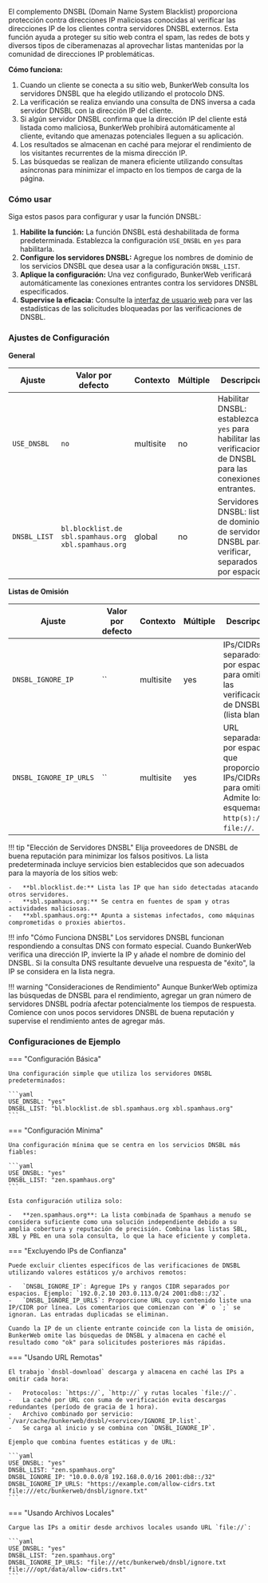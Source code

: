 El complemento DNSBL (Domain Name System Blacklist) proporciona protección contra direcciones IP maliciosas conocidas al verificar las direcciones IP de los clientes contra servidores DNSBL externos. Esta función ayuda a proteger su sitio web contra el spam, las redes de bots y diversos tipos de ciberamenazas al aprovechar listas mantenidas por la comunidad de direcciones IP problemáticas.

**Cómo funciona:**

1.  Cuando un cliente se conecta a su sitio web, BunkerWeb consulta los servidores DNSBL que ha elegido utilizando el protocolo DNS.
2.  La verificación se realiza enviando una consulta de DNS inversa a cada servidor DNSBL con la dirección IP del cliente.
3.  Si algún servidor DNSBL confirma que la dirección IP del cliente está listada como maliciosa, BunkerWeb prohibirá automáticamente al cliente, evitando que amenazas potenciales lleguen a su aplicación.
4.  Los resultados se almacenan en caché para mejorar el rendimiento de los visitantes recurrentes de la misma dirección IP.
5.  Las búsquedas se realizan de manera eficiente utilizando consultas asíncronas para minimizar el impacto en los tiempos de carga de la página.

### Cómo usar

Siga estos pasos para configurar y usar la función DNSBL:

1.  **Habilite la función:** La función DNSBL está deshabilitada de forma predeterminada. Establezca la configuración `USE_DNSBL` en `yes` para habilitarla.
2.  **Configure los servidores DNSBL:** Agregue los nombres de dominio de los servicios DNSBL que desea usar a la configuración `DNSBL_LIST`.
3.  **Aplique la configuración:** Una vez configurado, BunkerWeb verificará automáticamente las conexiones entrantes contra los servidores DNSBL especificados.
4.  **Supervise la eficacia:** Consulte la [interfaz de usuario web](web-ui.md) para ver las estadísticas de las solicitudes bloqueadas por las verificaciones de DNSBL.

### Ajustes de Configuración

**General**

| Ajuste       | Valor por defecto                                   | Contexto  | Múltiple | Descripción                                                                                                    |
| ------------ | --------------------------------------------------- | --------- | -------- | -------------------------------------------------------------------------------------------------------------- |
| `USE_DNSBL`  | `no`                                                | multisite | no       | Habilitar DNSBL: establezca en `yes` para habilitar las verificaciones de DNSBL para las conexiones entrantes. |
| `DNSBL_LIST` | `bl.blocklist.de sbl.spamhaus.org xbl.spamhaus.org` | global    | no       | Servidores DNSBL: lista de dominios de servidores DNSBL para verificar, separados por espacios.                |

**Listas de Omisión**

| Ajuste                 | Valor por defecto | Contexto  | Múltiple | Descripción                                                                                                      |
| ---------------------- | ----------------- | --------- | -------- | ---------------------------------------------------------------------------------------------------------------- |
| `DNSBL_IGNORE_IP`      | ``                | multisite | yes      | IPs/CIDRs separados por espacios para omitir las verificaciones de DNSBL (lista blanca).                         |
| `DNSBL_IGNORE_IP_URLS` | ``                | multisite | yes      | URL separadas por espacios que proporcionan IPs/CIDRs para omitir. Admite los esquemas `http(s)://` y `file://`. |

!!! tip "Elección de Servidores DNSBL"
    Elija proveedores de DNSBL de buena reputación para minimizar los falsos positivos. La lista predeterminada incluye servicios bien establecidos que son adecuados para la mayoría de los sitios web:

    -   **bl.blocklist.de:** Lista las IP que han sido detectadas atacando otros servidores.
    -   **sbl.spamhaus.org:** Se centra en fuentes de spam y otras actividades maliciosas.
    -   **xbl.spamhaus.org:** Apunta a sistemas infectados, como máquinas comprometidas o proxies abiertos.

!!! info "Cómo Funciona DNSBL"
    Los servidores DNSBL funcionan respondiendo a consultas DNS con formato especial. Cuando BunkerWeb verifica una dirección IP, invierte la IP y añade el nombre de dominio del DNSBL. Si la consulta DNS resultante devuelve una respuesta de "éxito", la IP se considera en la lista negra.

!!! warning "Consideraciones de Rendimiento"
    Aunque BunkerWeb optimiza las búsquedas de DNSBL para el rendimiento, agregar un gran número de servidores DNSBL podría afectar potencialmente los tiempos de respuesta. Comience con unos pocos servidores DNSBL de buena reputación y supervise el rendimiento antes de agregar más.

### Configuraciones de Ejemplo

=== "Configuración Básica"

    Una configuración simple que utiliza los servidores DNSBL predeterminados:

    ```yaml
    USE_DNSBL: "yes"
    DNSBL_LIST: "bl.blocklist.de sbl.spamhaus.org xbl.spamhaus.org"
    ```

=== "Configuración Mínima"

    Una configuración mínima que se centra en los servicios DNSBL más fiables:

    ```yaml
    USE_DNSBL: "yes"
    DNSBL_LIST: "zen.spamhaus.org"
    ```

    Esta configuración utiliza solo:

    -   **zen.spamhaus.org**: La lista combinada de Spamhaus a menudo se considera suficiente como una solución independiente debido a su amplia cobertura y reputación de precisión. Combina las listas SBL, XBL y PBL en una sola consulta, lo que la hace eficiente y completa.

=== "Excluyendo IPs de Confianza"

    Puede excluir clientes específicos de las verificaciones de DNSBL utilizando valores estáticos y/o archivos remotos:

    -   `DNSBL_IGNORE_IP`: Agregue IPs y rangos CIDR separados por espacios. Ejemplo: `192.0.2.10 203.0.113.0/24 2001:db8::/32`.
    -   `DNSBL_IGNORE_IP_URLS`: Proporcione URL cuyo contenido liste una IP/CIDR por línea. Los comentarios que comienzan con `#` o `;` se ignoran. Las entradas duplicadas se eliminan.

    Cuando la IP de un cliente entrante coincide con la lista de omisión, BunkerWeb omite las búsquedas de DNSBL y almacena en caché el resultado como "ok" para solicitudes posteriores más rápidas.

=== "Usando URL Remotas"

    El trabajo `dnsbl-download` descarga y almacena en caché las IPs a omitir cada hora:

    -   Protocolos: `https://`, `http://` y rutas locales `file://`.
    -   La caché por URL con suma de verificación evita descargas redundantes (período de gracia de 1 hora).
    -   Archivo combinado por servicio: `/var/cache/bunkerweb/dnsbl/<service>/IGNORE_IP.list`.
    -   Se carga al inicio y se combina con `DNSBL_IGNORE_IP`.

    Ejemplo que combina fuentes estáticas y de URL:

    ```yaml
    USE_DNSBL: "yes"
    DNSBL_LIST: "zen.spamhaus.org"
    DNSBL_IGNORE_IP: "10.0.0.0/8 192.168.0.0/16 2001:db8::/32"
    DNSBL_IGNORE_IP_URLS: "https://example.com/allow-cidrs.txt file:///etc/bunkerweb/dnsbl/ignore.txt"
    ```

=== "Usando Archivos Locales"

    Cargue las IPs a omitir desde archivos locales usando URL `file://`:

    ```yaml
    USE_DNSBL: "yes"
    DNSBL_LIST: "zen.spamhaus.org"
    DNSBL_IGNORE_IP_URLS: "file:///etc/bunkerweb/dnsbl/ignore.txt file:///opt/data/allow-cidrs.txt"
    ```
